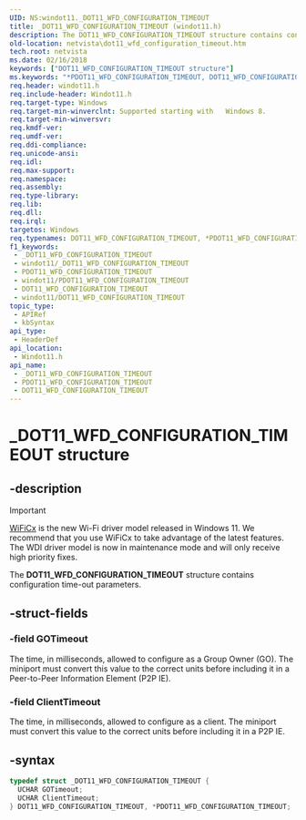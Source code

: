 ```yaml
---
UID: NS:windot11._DOT11_WFD_CONFIGURATION_TIMEOUT
title: _DOT11_WFD_CONFIGURATION_TIMEOUT (windot11.h)
description: The DOT11_WFD_CONFIGURATION_TIMEOUT structure contains configuration time-out parameters.
old-location: netvista\dot11_wfd_configuration_timeout.htm
tech.root: netvista
ms.date: 02/16/2018
keywords: ["DOT11_WFD_CONFIGURATION_TIMEOUT structure"]
ms.keywords: "*PDOT11_WFD_CONFIGURATION_TIMEOUT, DOT11_WFD_CONFIGURATION_TIMEOUT, DOT11_WFD_CONFIGURATION_TIMEOUT structure [Network Drivers Starting with Windows Vista], PDOT11_WFD_CONFIGURATION_TIMEOUT, PDOT11_WFD_CONFIGURATION_TIMEOUT structure pointer [Network Drivers Starting with Windows Vista], _DOT11_WFD_CONFIGURATION_TIMEOUT, netvista.dot11_wfd_configuration_timeout, windot11/DOT11_WFD_CONFIGURATION_TIMEOUT, windot11/PDOT11_WFD_CONFIGURATION_TIMEOUT"
req.header: windot11.h
req.include-header: Windot11.h
req.target-type: Windows
req.target-min-winverclnt: Supported starting with   Windows 8.
req.target-min-winversvr: 
req.kmdf-ver: 
req.umdf-ver: 
req.ddi-compliance: 
req.unicode-ansi: 
req.idl: 
req.max-support: 
req.namespace: 
req.assembly: 
req.type-library: 
req.lib: 
req.dll: 
req.irql: 
targetos: Windows
req.typenames: DOT11_WFD_CONFIGURATION_TIMEOUT, *PDOT11_WFD_CONFIGURATION_TIMEOUT
f1_keywords:
 - _DOT11_WFD_CONFIGURATION_TIMEOUT
 - windot11/_DOT11_WFD_CONFIGURATION_TIMEOUT
 - PDOT11_WFD_CONFIGURATION_TIMEOUT
 - windot11/PDOT11_WFD_CONFIGURATION_TIMEOUT
 - DOT11_WFD_CONFIGURATION_TIMEOUT
 - windot11/DOT11_WFD_CONFIGURATION_TIMEOUT
topic_type:
 - APIRef
 - kbSyntax
api_type:
 - HeaderDef
api_location:
 - Windot11.h
api_name:
 - _DOT11_WFD_CONFIGURATION_TIMEOUT
 - PDOT11_WFD_CONFIGURATION_TIMEOUT
 - DOT11_WFD_CONFIGURATION_TIMEOUT
---
```


# _DOT11_WFD_CONFIGURATION_TIMEOUT structure


## -description

> [!Important]
> [WiFiCx](/windows-hardware/drivers/netcx/wifi-wdf-class-extension-wificx) is the new Wi-Fi driver model released in Windows 11. We recommend that you use WiFiCx to take advantage of the latest features. The WDI driver model is now in maintenance mode and will only receive high priority fixes.

The <b>DOT11_WFD_CONFIGURATION_TIMEOUT</b> structure contains configuration time-out parameters.

## -struct-fields

### -field GOTimeout

The time, in milliseconds, allowed to configure as a Group Owner (GO). The miniport must convert this value to the correct units before including it in a Peer-to-Peer Information Element (P2P IE).

### -field ClientTimeout

The time, in milliseconds, allowed to configure as a client. The miniport must convert this value to the correct units before including it in a P2P IE.

## -syntax

```cpp
typedef struct _DOT11_WFD_CONFIGURATION_TIMEOUT {
  UCHAR GOTimeout;
  UCHAR ClientTimeout;
} DOT11_WFD_CONFIGURATION_TIMEOUT, *PDOT11_WFD_CONFIGURATION_TIMEOUT;
```

